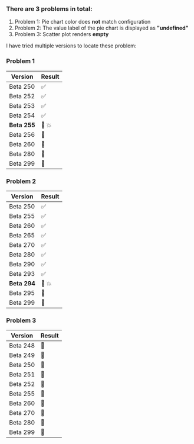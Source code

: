 ### There are 3 problems in total: 

1. Problem 1: Pie chart color does **not** match configuration
2. Problem 2: The value label of the pie chart is displayed as **"undefined"**
3. Problem 3: Scatter plot renders **empty**

I have tried multiple versions to locate these problem:

### Problem 1

Version | Result
--- | ---
Beta 250 | ✅ 
Beta 252 | ✅ 
Beta 253 | ✅
Beta 254 | ✅
**Beta 255** | 🚫 💥 
Beta 256 | 🚫 
Beta 260 | 🚫 
Beta 280 | 🚫 
Beta 299 | 🚫 

### Problem 2

Version | Result
--- | ---
Beta 250 | ✅
Beta 255 | ✅
Beta 260 | ✅
Beta 265 | ✅
Beta 270 | ✅
Beta 280 | ✅
Beta 290 | ✅
Beta 293 | ✅
**Beta 294** | 🚫 💥
Beta 295 | 🚫 
Beta 299 | 🚫 

### Problem 3

Version | Result
--- | ---
Beta 248 | 🚫 
Beta 249 | 🚫 
Beta 250 | 🚫 
Beta 251 | 🚫 
Beta 252 | 🚫 
Beta 255 | 🚫 
Beta 260 | 🚫 
Beta 270 | 🚫 
Beta 280 | 🚫 
Beta 299 | 🚫 